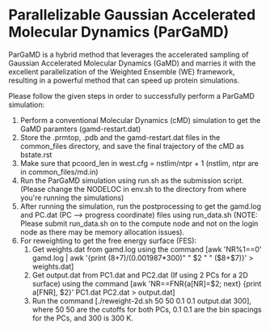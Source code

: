 # Parallelizable Gaussian Accelerated Molecular Dynamics (ParGaMD)
ParGaMD is a hybrid method that leverages the accelerated sampling of Gaussian Accelerated Molecular Dynamics (GaMD) and marries it with the excellent parallelization of the Weighted Ensemble (WE) framework, resulting in a powerful method that can speed up protein simulations. 

Please follow the given steps in order to successfully perform a ParGaMD simulation: 
1. Perform a conventional Molecular Dynamics (cMD) simulation to get the GaMD paramters (gamd-restart.dat)
2. Store the .prmtop, .pdb and the gamd-restart.dat files in the common_files directory, and save the final trajectory of the cMD as bstate.rst
3. Make sure that pcoord_len in west.cfg = nstlim/ntpr + 1 (nstlim, ntpr are in common_files/md.in) 
4. Run the ParGaMD simulation using run.sh as the submission script. (Please change the NODELOC in env.sh to the directory from where you're running the simulations)
5. After running the simulation, run the postprocessing to get the gamd.log and PC.dat (PC --> progress coordinate) files using run_data.sh (NOTE: Please submit run_data.sh on to the compute node and not on the login node as there may be memory allocation issues).
6. For reweighting to get the free energy surface (FES):
   1. Get weights.dat from gamd.log using the command [awk 'NR%1==0' gamd.log | awk '{print ($8+$7)/(0.001987*300)" " $2 " " ($8+$7)}' > weights.dat]
   2. Get output.dat from PC1.dat and PC2.dat (If using 2 PCs for a 2D surface) using the command [awk 'NR==FNR{a[NR]=$2; next} {print a[FNR], $2}' PC1.dat PC2.dat > output.dat]
   3. Run the command [./reweight-2d.sh 50 50 0.1 0.1  output.dat 300], where 50 50 are the cutoffs for both PCs, 0.1 0.1 are the bin spacings for the PCs, and 300 is 300 K. 


